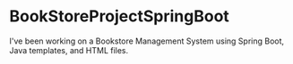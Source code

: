# BookStoreProjectSpringBoot
I've been working on a Bookstore Management System using Spring Boot, Java templates, and HTML files.
